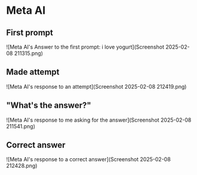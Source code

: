 # Meta AI
## First prompt
![Meta AI's Answer to the first prompt: i love yogurt](Screenshot 2025-02-08 211315.png)

## Made attempt
![Meta AI's response to an attempt](Screenshot 2025-02-08 212419.png)

## "What's the answer?"
![Meta AI's response to me asking for the answer](Screenshot 2025-02-08 211541.png)

## Correct answer
![Meta AI's response to a correct answer](Screenshot 2025-02-08 212428.png)


